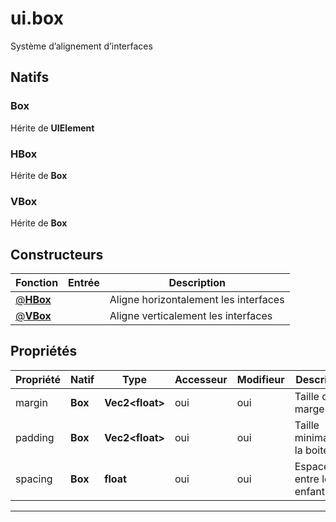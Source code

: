 # ui.box

Système d’alignement d’interfaces
## Natifs
### Box
Hérite de **UIElement**
### HBox
Hérite de **Box**
### VBox
Hérite de **Box**
## Constructeurs
|Fonction|Entrée|Description|
|-|-|-|
|[@**HBox**](#ctor_0)||Aligne horizontalement les interfaces|
|[@**VBox**](#ctor_1)||Aligne verticalement les interfaces|
## Propriétés
|Propriété|Natif|Type|Accesseur|Modifieur|Description|
|-|-|-|-|-|-|
|margin|**Box**|**Vec2\<float>**|oui|oui|Taille de la marge|
|padding|**Box**|**Vec2\<float>**|oui|oui|Taille minimale de la boite|
|spacing|**Box**|**float**|oui|oui|Espacement entre les enfants|


***

